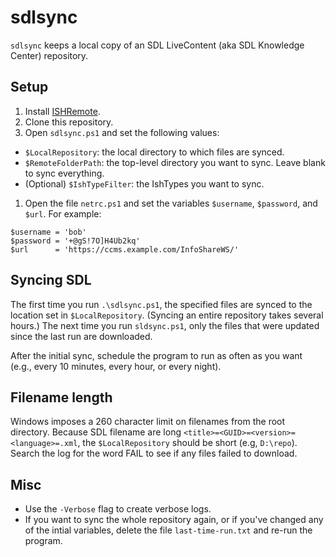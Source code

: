 # sdlsync

`sdlsync` keeps a local copy of an SDL LiveContent (aka SDL Knowledge Center) repository.

## Setup

1. Install [ISHRemote](https://github.com/sdl/ISHRemote).
1. Clone this repository.
1. Open `sdlsync.ps1` and set the following values:
  - `$LocalRepository`: the local directory to which files are synced.
  - `$RemoteFolderPath`: the top-level directory you want to sync. Leave blank to sync everything.
  - (Optional) `$IshTypeFilter`: the IshTypes you want to sync.
1. Open the file `netrc.ps1` and set the variables `$username`, `$password`, and `$url`. For example:
```
$username = 'bob'
$password = '+@gS!7O]H4Ub2kq'
$url      = 'https://ccms.example.com/InfoShareWS/'
```

## Syncing SDL

The first time you run `.\sdlsync.ps1`, the specified files are synced to the location set
in `$LocalRepository`. (Syncing an entire repository takes several hours.) The next
time you run `sldsync.ps1`, only the files that were updated since the last run are downloaded.

After the initial sync, schedule the program to run as often as you want (e.g., every 
10 minutes, every hour, or every night).

## Filename length

Windows imposes a 260 character limit on filenames from the root directory. Because SDL
filename are long `<title>=<GUID>=<version>=<language>=.xml`, the `$LocalRepository`
should be short (e.g, `D:\repo`). Search the log for the word FAIL to see if any files
failed to download.

## Misc
- Use the `-Verbose` flag to create verbose logs.
- If you want to sync the whole repository again, or if you've changed any of the intial
variables, delete the file `last-time-run.txt` and re-run the program.

